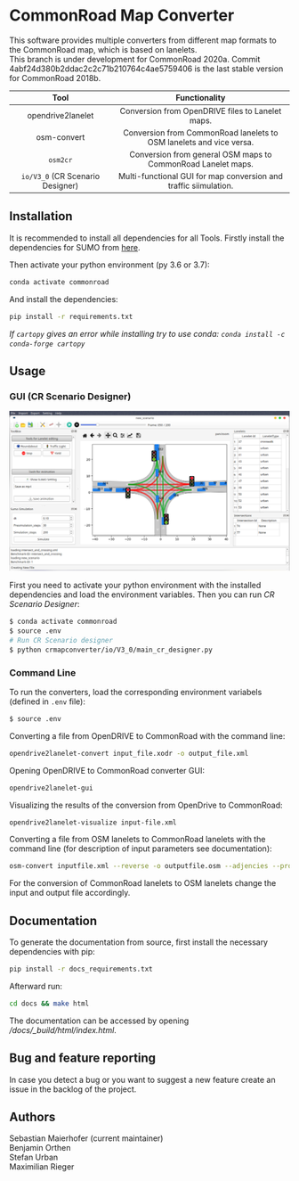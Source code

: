 # CommonRoad Map Converter

This software provides multiple converters from different map formats to the CommonRoad map, which is based on lanelets.  
This branch is under development for CommonRoad 2020a.
Commit 4abf24d380b2ddac2c2c71b210764c4ae5759406 is the last stable version for CommonRoad 2018b.

|               Tool               |                            Functionality                            |
| :------------------------------: | :-----------------------------------------------------------------: |
|        opendrive2lanelet         |          Conversion from OpenDRIVE files to Lanelet maps.           |
|           osm-convert            | Conversion from CommonRoad lanelets to OSM lanelets and vice versa. |
|             `osm2cr`             |    Conversion from general OSM maps to CommonRoad Lanelet maps.     |
| `io/V3_0` (CR Scenario Designer) |  Multi-functional GUI for map conversion and traffic siimulation.   |

## Installation

It is recommended to install all dependencies for all Tools. Firstly install the dependencies for SUMO from [here](https://gitlab.lrz.de/cps/commonroad-map-tool/-/blob/GUI_CR_Scenario_Designer/crmapconverter/sumo_map/README.md).

Then activate your python environment (py 3.6 or 3.7):

```bash
conda activate commonroad
```

And install the dependencies:

```bash
pip install -r requirements.txt
```

_If `cartopy` gives an error while installing try to use conda: `conda install -c conda-forge cartopy`_

## Usage

### GUI (CR Scenario Designer)

![GUI_Screenshot](./img/GUI_screenshot.png)

First you need to activate your python environment with the installed dependencies and load the environment variables.
Then you can run _CR Scenario Designer_:

```bash
$ conda activate commonroad
$ source .env
# Run CR Scenario designer
$ python crmapconverter/io/V3_0/main_cr_designer.py
```

### Command Line

To run the converters, load the corresponding environment variabels (defined in `.env` file):

```bash
$ source .env
```

Converting a file from OpenDRIVE to CommonRoad with the command line:

```bash
opendrive2lanelet-convert input_file.xodr -o output_file.xml
```

Opening OpenDRIVE to CommonRoad converter GUI:

```bash
opendrive2lanelet-gui
```

Visualizing the results of the conversion from OpenDrive to CommonRoad:

```bash
opendrive2lanelet-visualize input-file.xml
```

Converting a file from OSM lanelets to CommonRoad lanelets with the command line (for description of input parameters see documentation):

```bash
osm-convert inputfile.xml --reverse -o outputfile.osm --adjencies --proj "+proj=etmerc +lat_0=38 +lon_0=125 +ellps=bessel"
```

For the conversion of CommonRoad lanelets to OSM lanelets change the input and output file accordingly.

## Documentation

To generate the documentation from source, first install the necessary dependencies with pip:

```bash
pip install -r docs_requirements.txt
```

Afterward run:

```bash
cd docs && make html
```

The documentation can be accessed by opening _/docs/\_build/html/index.html_.

## Bug and feature reporting

In case you detect a bug or you want to suggest a new feature create an issue in the backlog of the project.

## Authors

Sebastian Maierhofer (current maintainer)  
Benjamin Orthen  
Stefan Urban  
Maximilian Rieger

